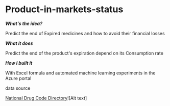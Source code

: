 # Product-in-markets-status

**_What's the idea?_**

Predict the end of Expired medicines and how to avoid their financial losses

**_What it does_**

Predict the end of the product's expiration depend on its Consumption rate

**_How I built it_**

With Excel formula and automated machine learning experiments in the Azure portal

data source

[National Drug Code Directory](https://www.fda.gov/drugs/drug-approvals-and-databases/national-drug-code-directory)![Alt text]
